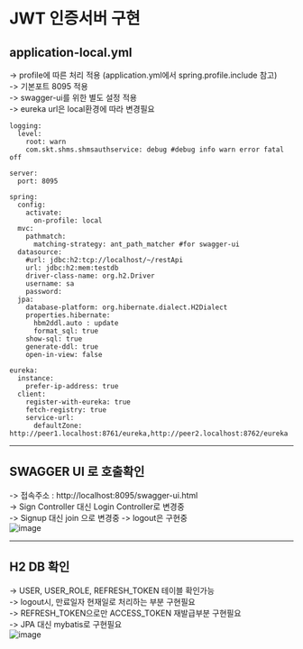 # JWT 인증서버 구현
## application-local.yml
-> profile에 따른 처리 적용 (application.yml에서 spring.profile.include 참고) \
-> 기본포트 8095 적용 \
-> swagger-ui를 위한 별도 설정 적용 \
-> eureka url은 local환경에 따라 변경필요
```
logging:
  level:
    root: warn
    com.skt.shms.shmsauthservice: debug #debug info warn error fatal off

server:
  port: 8095

spring:
  config:
    activate:
      on-profile: local
  mvc:
    pathmatch:
      matching-strategy: ant_path_matcher #for swagger-ui
  datasource:
    #url: jdbc:h2:tcp://localhost/~/restApi
    url: jdbc:h2:mem:testdb
    driver-class-name: org.h2.Driver
    username: sa
    password:
  jpa:
    database-platform: org.hibernate.dialect.H2Dialect
    properties.hibernate:
      hbm2ddl.auto : update
      format_sql: true
    show-sql: true
    generate-ddl: true
    open-in-view: false

eureka:
  instance:
    prefer-ip-address: true
  client:
    register-with-eureka: true
    fetch-registry: true
    service-url:
      defaultZone: http://peer1.localhost:8761/eureka,http://peer2.localhost:8762/eureka
```
* * *
## SWAGGER UI 로 호출확인
-> 접속주소 : http://localhost:8095/swagger-ui.html \
-> Sign Controller 대신 Login Controller로 변경중 \
-> Signup 대신 join 으로 변경중
-> logout은 구현중 \
![image](https://user-images.githubusercontent.com/16300042/152896480-710bf2b5-7cd1-48f0-9307-34ba9d516c1d.png)
* * *
## H2 DB 확인
-> USER, USER_ROLE, REFRESH_TOKEN 테이블 확인가능 \
-> logout시, 만료일자 현재일로 처리하는 부분 구현필요 \
-> REFRESH_TOKEN으로만 ACCESS_TOKEN 재발급부분 구현필요 \
-> JPA 대신 mybatis로 구현필요 \
![image](https://user-images.githubusercontent.com/16300042/152822055-fb50dd8e-f011-4113-9f36-ffd6bc1c9362.png)
